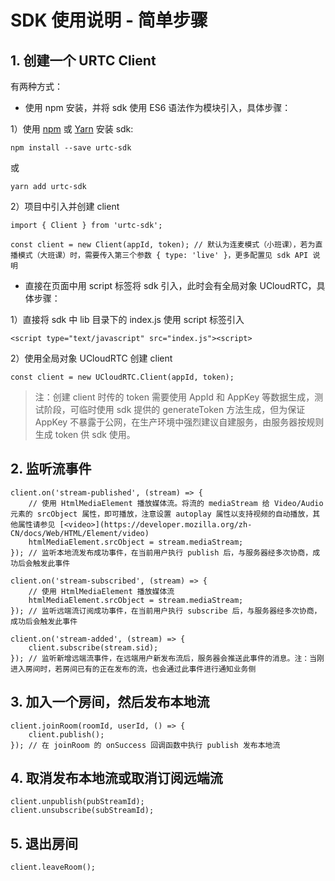# SDK 使用说明 - 简单步骤

## 1. 创建一个 URTC Client

有两种方式：

- 使用 npm 安装，并将 sdk 使用 ES6 语法作为模块引入，具体步骤：

1）使用 [npm](https://www.npmjs.com/) 或 [Yarn](https://yarnpkg.com/) 安装 sdk:

```
npm install --save urtc-sdk
```

或

```
yarn add urtc-sdk
```

2）项目中引入并创建 client

```
import { Client } from 'urtc-sdk';

const client = new Client(appId, token); // 默认为连麦模式（小班课），若为直播模式（大班课）时，需要传入第三个参数 { type: 'live' }，更多配置见 sdk API 说明
```

- 直接在页面中用 script 标签将 sdk 引入，此时会有全局对象 UCloudRTC，具体步骤：

1）直接将 sdk 中 lib 目录下的 index.js 使用 script 标签引入

```
<script type="text/javascript" src="index.js"><script>
```

2）使用全局对象 UCloudRTC 创建 client

```
const client = new UCloudRTC.Client(appId, token);
```

> 注：创建 client 时传的 token 需要使用 AppId 和 AppKey 等数据生成，测试阶段，可临时使用 sdk 提供的 generateToken 方法生成，但为保证 AppKey 不暴露于公网，在生产环境中强烈建议自建服务，由服务器按规则生成 token 供 sdk 使用。

## 2. 监听流事件

```
client.on('stream-published', (stream) => {
    // 使用 HtmlMediaElement 播放媒体流。将流的 mediaStream 给 Video/Audio 元素的 srcObject 属性，即可播放，注意设置 autoplay 属性以支持视频的自动播放，其他属性请参见 [<video>](https://developer.mozilla.org/zh-CN/docs/Web/HTML/Element/video)
    htmlMediaElement.srcObject = stream.mediaStream;
}); // 监听本地流发布成功事件，在当前用户执行 publish 后，与服务器经多次协商，成功后会触发此事件

client.on('stream-subscribed', (stream) => {
    // 使用 HtmlMediaElement 播放媒体流
    htmlMediaElement.srcObject = stream.mediaStream;
}); // 监听远端流订阅成功事件，在当前用户执行 subscribe 后，与服务器经多次协商，成功后会触发此事件

client.on('stream-added', (stream) => {
    client.subscribe(stream.sid);
}); // 监听新增远端流事件，在远端用户新发布流后，服务器会推送此事件的消息。注：当刚进入房间时，若房间已有的正在发布的流，也会通过此事件进行通知业务侧
```

## 3. 加入一个房间，然后发布本地流

```
client.joinRoom(roomId, userId, () => {
    client.publish();
}); // 在 joinRoom 的 onSuccess 回调函数中执行 publish 发布本地流
```

## 4. 取消发布本地流或取消订阅远端流

```
client.unpublish(pubStreamId);
client.unsubscribe(subStreamId);
```

## 5. 退出房间

```
client.leaveRoom();
```
